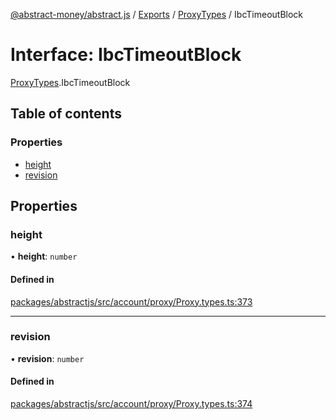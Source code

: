 [@abstract-money/abstract.js](../README.md) / [Exports](../modules.md) / [ProxyTypes](../modules/ProxyTypes.md) / IbcTimeoutBlock

# Interface: IbcTimeoutBlock

[ProxyTypes](../modules/ProxyTypes.md).IbcTimeoutBlock

## Table of contents

### Properties

- [height](ProxyTypes.IbcTimeoutBlock.md#height)
- [revision](ProxyTypes.IbcTimeoutBlock.md#revision)

## Properties

### height

• **height**: `number`

#### Defined in

[packages/abstractjs/src/account/proxy/Proxy.types.ts:373](https://github.com/Abstract-OS/abstract.js/blob/c46b309/packages/abstractjs/src/account/proxy/Proxy.types.ts#L373)

___

### revision

• **revision**: `number`

#### Defined in

[packages/abstractjs/src/account/proxy/Proxy.types.ts:374](https://github.com/Abstract-OS/abstract.js/blob/c46b309/packages/abstractjs/src/account/proxy/Proxy.types.ts#L374)
